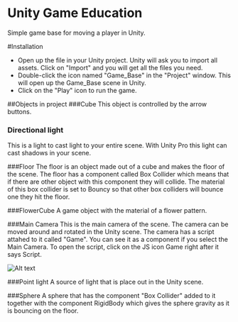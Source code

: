 Unity Game Education
====================

Simple game base for moving a player in Unity. 

#Installation
* Open up the file in your Unity project. Unity will ask you to import all assets. Click on "Import" and you will get all the files you need.
* Double-click the icon named "Game_Base" in the "Project" window. This will open up the Game_Base scene in Unity.
* Click on the "Play" icon to run the game.

##Objects in project
###Cube
This object is controlled by the arrow buttons.
### Directional light
This is a light to cast light to your entire scene. With Unity Pro this light can cast shadows in your scene.

###Floor
The floor is an object made out of a cube and makes the floor of the scene. The floor has a component called Box Collider which means that if there are other object with this component they will collide. The material of this box collider is set to Bouncy so that other box colliders will bounce one they hit the floor.

###FlowerCube
A game object with the material of a flower pattern.

###Main Camera
This is the main camera of the scene. The camera can be moved around and rotated in the Unity scene. The camera has a script attahed to it called "Game". You can see it as a component if you select the Main Camera. To open the script, click on the JS icon Game right after it says Script.

![Alt text](http://ellensundh.github.com//Unity_Game_Education/inspector.png "Game script shown in Inspector")

###Point light
A source of light that is place out in the Unity scene.

###Sphere
A sphere that has the component "Box Collider" added to it together with the component RigidBody which gives the sphere gravity as it is bouncing on the floor. 

